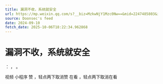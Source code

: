 ```yaml
---
title: 漏洞不收，系统就安全
url: https://mp.weixin.qq.com/s?__biz=MzkwNjY1Mzc0Nw==&mid=2247485803&idx=1&sn=53b5c0dd82c224a4f2eed99846c2a4bf
source: Doonsec's feed
date: 2024-09-10
fetch_date: 2025-10-06T18:22:34.962868
---
```


# 漏洞不收，系统就安全

：
，
。

视频
小程序
赞
，轻点两下取消赞
在看
，轻点两下取消在看